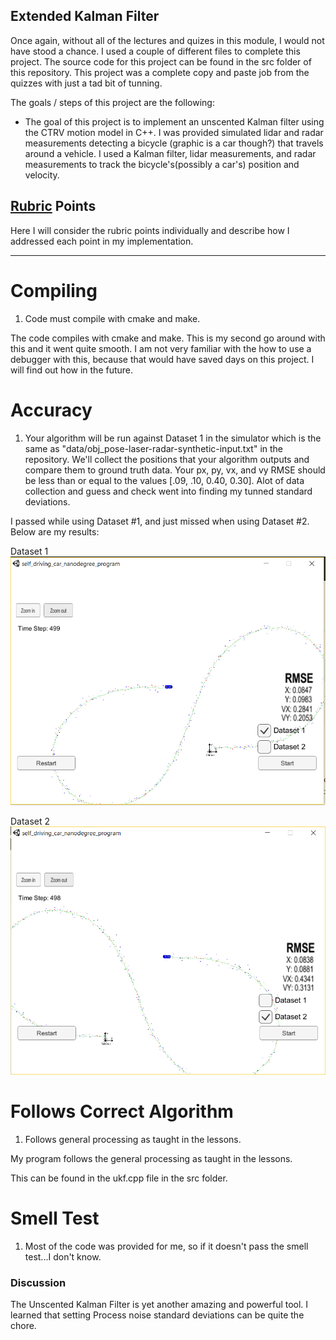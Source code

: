 ## **Extended Kalman Filter**

Once again, without all of the lectures and quizes in this module, I would not have stood a chance. I used a couple of different files to complete this project. The source code for this project can be found in the src folder of this repository. This project was a complete copy and paste job from the quizzes with just a tad bit of tunning.

The goals / steps of this project are the following:

* The goal of this project is to implement an unscented Kalman filter using the CTRV motion model in C++. I was provided simulated lidar and radar measurements detecting a bicycle (graphic is a car though?) that travels around a vehicle. I used a Kalman filter, lidar measurements, and radar measurements to track the bicycle's(possibly a car's) position and velocity.

[//]: # (Image References)

[image1]: ./Runs/Dataset1.PNG "Dataset 1"
[image2]: ./Runs/Dataset2.PNG "Dataset 2"


## [Rubric](https://review.udacity.com/#!/rubrics/748/view) Points
Here I will consider the rubric points individually and describe how I addressed each point in my implementation.  

---

# Compiling

1. Code must compile with cmake and make.

The code compiles with cmake and make. This is my second go around with this and it went quite smooth. I am not very familiar with the how to use a debugger with this, because that would have saved days on this project. I will find out how in the future.

# Accuracy

1. Your algorithm will be run against Dataset 1 in the simulator which is the same as "data/obj_pose-laser-radar-synthetic-input.txt" in the repository. We'll collect the positions that your algorithm outputs and compare them to ground truth data. Your px, py, vx, and vy RMSE should be less than or equal to the values [.09, .10, 0.40, 0.30]. Alot of data collection and guess and check went into finding my tunned standard deviations.

I passed while using Dataset #1, and just missed when using Dataset #2. Below are my results:

 Dataset 1
![alt text][image1]

 Dataset 2
![alt text][image2]

# Follows Correct Algorithm

1. Follows general processing as taught in the lessons.

My program follows the general processing as taught in the lessons. 

This can be found in the ukf.cpp file in the src folder.

# Smell Test
1. Most of the code was provided for me, so if it doesn't pass the smell test...I don't know.

### Discussion
The Unscented Kalman Filter is yet another amazing and powerful tool. I learned that setting Process noise standard deviations can be quite the chore.




